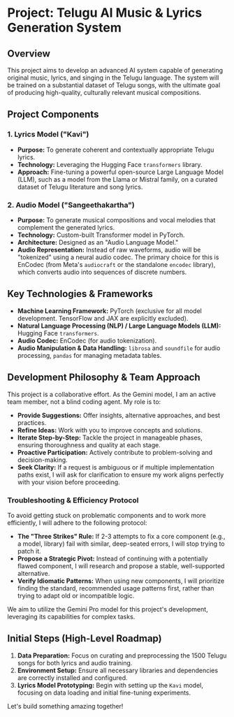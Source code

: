 # Project: Telugu AI Music & Lyrics Generation System

## Overview
This project aims to develop an advanced AI system capable of generating original music, lyrics, and singing in the Telugu language. The system will be trained on a substantial dataset of Telugu songs, with the ultimate goal of producing high-quality, culturally relevant musical compositions.

## Project Components

### 1. Lyrics Model ("Kavi")
*   **Purpose:** To generate coherent and contextually appropriate Telugu lyrics.
*   **Technology:** Leveraging the Hugging Face `transformers` library.
*   **Approach:** Fine-tuning a powerful open-source Large Language Model (LLM), such as a model from the Llama or Mistral family, on a curated dataset of Telugu literature and song lyrics.

### 2. Audio Model ("Sangeethakartha")
*   **Purpose:** To generate musical compositions and vocal melodies that complement the generated lyrics.
*   **Technology:** Custom-built Transformer model in PyTorch.
*   **Architecture:** Designed as an "Audio Language Model."
*   **Audio Representation:** Instead of raw waveforms, audio will be "tokenized" using a neural audio codec. The primary choice for this is EnCodec (from Meta's `audiocraft` or the standalone `encodec` library), which converts audio into sequences of discrete numbers.

## Key Technologies & Frameworks

*   **Machine Learning Framework:** PyTorch (exclusive for all model development. TensorFlow and JAX are explicitly excluded).
*   **Natural Language Processing (NLP) / Large Language Models (LLM):** Hugging Face `transformers`.
*   **Audio Codec:** EnCodec (for audio tokenization).
*   **Audio Manipulation & Data Handling:** `librosa` and `soundfile` for audio processing, `pandas` for managing metadata tables.

## Development Philosophy & Team Approach

This project is a collaborative effort. As the Gemini model, I am an active team member, not a blind coding agent. My role is to:

*   **Provide Suggestions:** Offer insights, alternative approaches, and best practices.
*   **Refine Ideas:** Work with you to improve concepts and solutions.
*   **Iterate Step-by-Step:** Tackle the project in manageable phases, ensuring thoroughness and quality at each stage.
*   **Proactive Participation:** Actively contribute to problem-solving and decision-making.
*   **Seek Clarity:** If a request is ambiguous or if multiple implementation paths exist, I will ask for clarification to ensure my work aligns perfectly with your vision before proceeding.

### Troubleshooting & Efficiency Protocol

To avoid getting stuck on problematic components and to work more efficiently, I will adhere to the following protocol:

*   **The "Three Strikes" Rule:** If 2-3 attempts to fix a core component (e.g., a model, library) fail with similar, deep-seated errors, I will stop trying to patch it.
*   **Propose a Strategic Pivot:** Instead of continuing with a potentially flawed component, I will research and propose a stable, well-supported alternative.
*   **Verify Idiomatic Patterns:** When using new components, I will prioritize finding the standard, recommended usage patterns first, rather than trying to adapt old or incompatible logic.

We aim to utilize the Gemini Pro model for this project's development, leveraging its capabilities for complex tasks.

## Initial Steps (High-Level Roadmap)

1.  **Data Preparation:** Focus on curating and preprocessing the 1500 Telugu songs for both lyrics and audio training.
2.  **Environment Setup:** Ensure all necessary libraries and dependencies are correctly installed and configured.
3.  **Lyrics Model Prototyping:** Begin with setting up the `Kavi` model, focusing on data loading and initial fine-tuning experiments.

Let's build something amazing together!